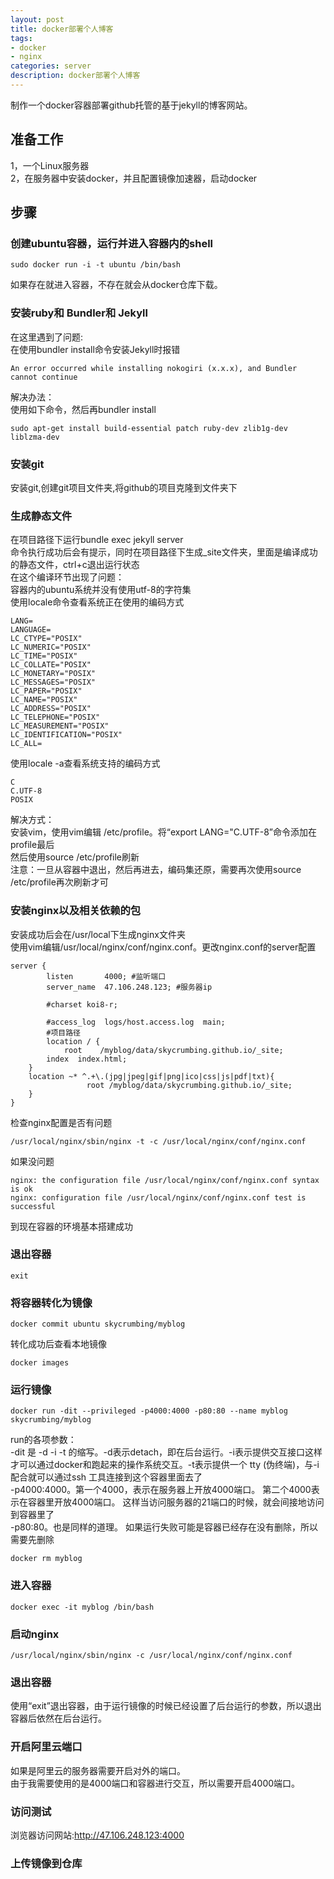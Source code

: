 ```yaml
---
layout: post
title: docker部署个人博客
tags:
- docker
- nginx
categories: server
description: docker部署个人博客
---
```

制作一个docker容器部署github托管的基于jekyll的博客网站。  

<!-- more -->

## 准备工作  
1，一个Linux服务器  
2，在服务器中安装docker，并且配置镜像加速器，启动docker  
## 步骤  
### 创建ubuntu容器，运行并进入容器内的shell  
```
sudo docker run -i -t ubuntu /bin/bash  
```
如果存在就进入容器，不存在就会从docker仓库下载。  
### 安装ruby和 Bundler和 Jekyll  
在这里遇到了问题:  
在使用bundler install命令安装Jekyll时报错  
```
An error occurred while installing nokogiri (x.x.x), and Bundler cannot continue
```
解决办法：  
使用如下命令，然后再bundler install  
```
sudo apt-get install build-essential patch ruby-dev zlib1g-dev liblzma-dev
```
### 安装git
安装git,创建git项目文件夹,将github的项目克隆到文件夹下  
### 生成静态文件  
在项目路径下运行bundle exec jekyll server  
命令执行成功后会有提示，同时在项目路径下生成\_site文件夹，里面是编译成功的静态文件，ctrl+c退出运行状态  
在这个编译环节出现了问题：  
容器内的ubuntu系统并没有使用utf-8的字符集  
使用locale命令查看系统正在使用的编码方式  
```
LANG=
LANGUAGE=
LC_CTYPE="POSIX"
LC_NUMERIC="POSIX"
LC_TIME="POSIX"
LC_COLLATE="POSIX"
LC_MONETARY="POSIX"
LC_MESSAGES="POSIX"
LC_PAPER="POSIX"
LC_NAME="POSIX"
LC_ADDRESS="POSIX"
LC_TELEPHONE="POSIX"
LC_MEASUREMENT="POSIX"
LC_IDENTIFICATION="POSIX"
LC_ALL=
```
使用locale -a查看系统支持的编码方式  
```
C
C.UTF-8
POSIX
```
解决方式：  
安装vim，使用vim编辑 /etc/profile。将“export LANG="C.UTF-8”命令添加在profile最后  
然后使用source /etc/profile刷新  
注意：一旦从容器中退出，然后再进去，编码集还原，需要再次使用source /etc/profile再次刷新才可   
### 安装nginx以及相关依赖的包  
安装成功后会在/usr/local下生成nginx文件夹  
使用vim编辑/usr/local/nginx/conf/nginx.conf。更改nginx.conf的server配置  
```
server {
        listen       4000; #监听端口
        server_name  47.106.248.123; #服务器ip 

        #charset koi8-r;

        #access_log  logs/host.access.log  main;
		#项目路径
        location / {
            root    /myblog/data/skycrumbing.github.io/_site;
	    index  index.html;
	}
	location ~* ^.+\.(jpg|jpeg|gif|png|ico|css|js|pdf|txt){
				 root /myblog/data/skycrumbing.github.io/_site;
	}
}
```
检查nginx配置是否有问题  
```
/usr/local/nginx/sbin/nginx -t -c /usr/local/nginx/conf/nginx.conf
```  
如果没问题  
```
nginx: the configuration file /usr/local/nginx/conf/nginx.conf syntax is ok
nginx: configuration file /usr/local/nginx/conf/nginx.conf test is successful
```
到现在容器的环境基本搭建成功  
### 退出容器  
```
exit
```
### 将容器转化为镜像  
```
docker commit ubuntu skycrumbing/myblog  
```
转化成功后查看本地镜像  
```
docker images
```  
### 运行镜像  
```
docker run -dit --privileged -p4000:4000 -p80:80 --name myblog skycrumbing/myblog
```  
run的各项参数：  
-dit 是 -d -i -t 的缩写。-d表示detach，即在后台运行。-i表示提供交互接口这样才可以通过docker和跑起来的操作系统交互。-t表示提供一个 tty (伪终端)，与-i配合就可以通过ssh 工具连接到这个容器里面去了  
-p4000:4000。第一个4000，表示在服务器上开放4000端口。 第二个4000表示在容器里开放4000端口。 这样当访问服务器的21端口的时候，就会间接地访问到容器里了  
-p80:80。也是同样的道理。
如果运行失败可能是容器已经存在没有删除，所以需要先删除  
```
docker rm myblog
```
### 进入容器  
```
docker exec -it myblog /bin/bash
```
### 启动nginx  
```
/usr/local/nginx/sbin/nginx -c /usr/local/nginx/conf/nginx.conf
```
### 退出容器
使用“exit”退出容器，由于运行镜像的时候已经设置了后台运行的参数，所以退出容器后依然在后台运行。  
### 开启阿里云端口  
如果是阿里云的服务器需要开启对外的端口。  
由于我需要使用的是4000端口和容器进行交互，所以需要开启4000端口。  
### 访问测试  
浏览器访问网站:http://47.106.248.123:4000  
### 上传镜像到仓库    





